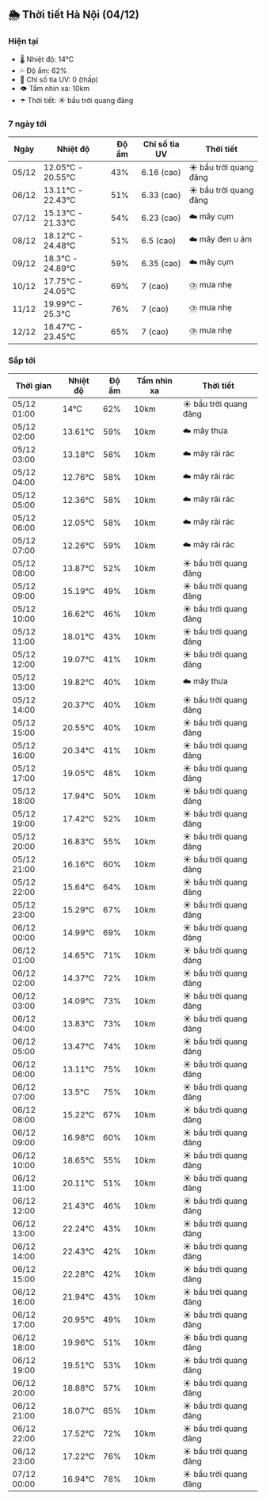 ## 🌦️ Thời tiết Hà Nội (04/12)

### Hiện tại

- 🌡️ Nhiệt độ: 14℃
- 💦 Độ ẩm: 62%
- 🌟 Chỉ số tia UV: 0 (thấp)
- 👁️ Tầm nhìn xa: 10km
- ☂️ Thời tiết: ☀️ bầu trời quang đãng

### 7 ngày tới

| Ngày | Nhiệt độ | Độ ẩm | Chỉ số tia UV | Thời tiết |
| --- | --- | --- | --- | --- |
| 05/12 | 12.05℃ - 20.55℃ | 43% | 6.16 (cao) | ☀️ bầu trời quang đãng |
| 06/12 | 13.11℃ - 22.43℃ | 51% | 6.33 (cao) | ☀️ bầu trời quang đãng |
| 07/12 | 15.13℃ - 21.33℃ | 54% | 6.23 (cao) | ☁️ mây cụm |
| 08/12 | 18.12℃ - 24.48℃ | 51% | 6.5 (cao) | ☁️ mây đen u ám |
| 09/12 | 18.3℃ - 24.89℃ | 59% | 6.35 (cao) | ☁️ mây cụm |
| 10/12 | 17.75℃ - 24.05℃ | 69% | 7 (cao) | ⛈️ mưa nhẹ |
| 11/12 | 19.99℃ - 25.3℃ | 76% | 7 (cao) | ⛈️ mưa nhẹ |
| 12/12 | 18.47℃ - 23.45℃ | 65% | 7 (cao) | ⛈️ mưa nhẹ |

### Sắp tới

| Thời gian | Nhiệt độ | Độ ẩm | Tầm nhìn xa | Thời tiết |
| --- | --- | --- | --- | --- |
| 05/12 01:00 | 14℃ | 62% | 10km | ☀️ bầu trời quang đãng |
| 05/12 02:00 | 13.61℃ | 59% | 10km | ☁️ mây thưa |
| 05/12 03:00 | 13.18℃ | 58% | 10km | ☁️ mây rải rác |
| 05/12 04:00 | 12.76℃ | 58% | 10km | ☁️ mây rải rác |
| 05/12 05:00 | 12.36℃ | 58% | 10km | ☁️ mây rải rác |
| 05/12 06:00 | 12.05℃ | 58% | 10km | ☁️ mây rải rác |
| 05/12 07:00 | 12.26℃ | 59% | 10km | ☁️ mây rải rác |
| 05/12 08:00 | 13.87℃ | 52% | 10km | ☀️ bầu trời quang đãng |
| 05/12 09:00 | 15.19℃ | 49% | 10km | ☀️ bầu trời quang đãng |
| 05/12 10:00 | 16.62℃ | 46% | 10km | ☀️ bầu trời quang đãng |
| 05/12 11:00 | 18.01℃ | 43% | 10km | ☀️ bầu trời quang đãng |
| 05/12 12:00 | 19.07℃ | 41% | 10km | ☀️ bầu trời quang đãng |
| 05/12 13:00 | 19.82℃ | 40% | 10km | ☁️ mây thưa |
| 05/12 14:00 | 20.37℃ | 40% | 10km | ☀️ bầu trời quang đãng |
| 05/12 15:00 | 20.55℃ | 40% | 10km | ☀️ bầu trời quang đãng |
| 05/12 16:00 | 20.34℃ | 41% | 10km | ☀️ bầu trời quang đãng |
| 05/12 17:00 | 19.05℃ | 48% | 10km | ☀️ bầu trời quang đãng |
| 05/12 18:00 | 17.94℃ | 50% | 10km | ☀️ bầu trời quang đãng |
| 05/12 19:00 | 17.42℃ | 52% | 10km | ☀️ bầu trời quang đãng |
| 05/12 20:00 | 16.83℃ | 55% | 10km | ☀️ bầu trời quang đãng |
| 05/12 21:00 | 16.16℃ | 60% | 10km | ☀️ bầu trời quang đãng |
| 05/12 22:00 | 15.64℃ | 64% | 10km | ☀️ bầu trời quang đãng |
| 05/12 23:00 | 15.29℃ | 67% | 10km | ☀️ bầu trời quang đãng |
| 06/12 00:00 | 14.99℃ | 69% | 10km | ☀️ bầu trời quang đãng |
| 06/12 01:00 | 14.65℃ | 71% | 10km | ☀️ bầu trời quang đãng |
| 06/12 02:00 | 14.37℃ | 72% | 10km | ☀️ bầu trời quang đãng |
| 06/12 03:00 | 14.09℃ | 73% | 10km | ☀️ bầu trời quang đãng |
| 06/12 04:00 | 13.83℃ | 73% | 10km | ☀️ bầu trời quang đãng |
| 06/12 05:00 | 13.47℃ | 74% | 10km | ☀️ bầu trời quang đãng |
| 06/12 06:00 | 13.11℃ | 75% | 10km | ☀️ bầu trời quang đãng |
| 06/12 07:00 | 13.5℃ | 75% | 10km | ☀️ bầu trời quang đãng |
| 06/12 08:00 | 15.22℃ | 67% | 10km | ☀️ bầu trời quang đãng |
| 06/12 09:00 | 16.98℃ | 60% | 10km | ☀️ bầu trời quang đãng |
| 06/12 10:00 | 18.65℃ | 55% | 10km | ☀️ bầu trời quang đãng |
| 06/12 11:00 | 20.11℃ | 51% | 10km | ☀️ bầu trời quang đãng |
| 06/12 12:00 | 21.43℃ | 46% | 10km | ☀️ bầu trời quang đãng |
| 06/12 13:00 | 22.24℃ | 43% | 10km | ☀️ bầu trời quang đãng |
| 06/12 14:00 | 22.43℃ | 42% | 10km | ☀️ bầu trời quang đãng |
| 06/12 15:00 | 22.28℃ | 42% | 10km | ☀️ bầu trời quang đãng |
| 06/12 16:00 | 21.94℃ | 43% | 10km | ☀️ bầu trời quang đãng |
| 06/12 17:00 | 20.95℃ | 49% | 10km | ☀️ bầu trời quang đãng |
| 06/12 18:00 | 19.96℃ | 51% | 10km | ☀️ bầu trời quang đãng |
| 06/12 19:00 | 19.51℃ | 53% | 10km | ☀️ bầu trời quang đãng |
| 06/12 20:00 | 18.88℃ | 57% | 10km | ☀️ bầu trời quang đãng |
| 06/12 21:00 | 18.07℃ | 65% | 10km | ☀️ bầu trời quang đãng |
| 06/12 22:00 | 17.52℃ | 72% | 10km | ☀️ bầu trời quang đãng |
| 06/12 23:00 | 17.22℃ | 76% | 10km | ☀️ bầu trời quang đãng |
| 07/12 00:00 | 16.94℃ | 78% | 10km | ☀️ bầu trời quang đãng |
